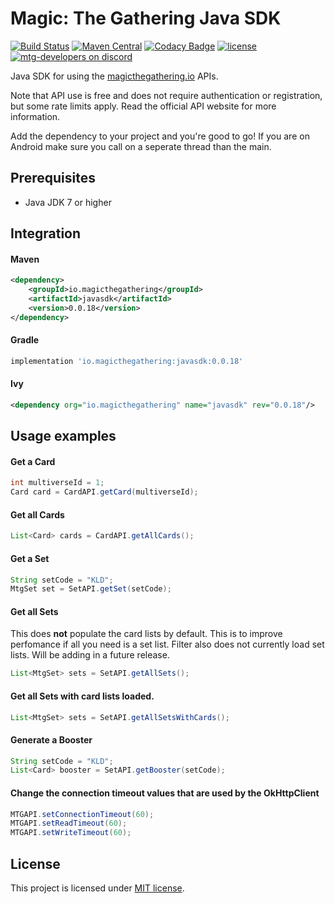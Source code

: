 Magic: The Gathering Java SDK 
===========

[![Build Status](https://travis-ci.org/MagicTheGathering/mtg-sdk-java.svg?branch=master)](https://travis-ci.org/MagicTheGathering/mtg-sdk-java)
[![Maven Central](https://maven-badges.herokuapp.com/maven-central/io.magicthegathering/javasdk/badge.svg)](https://maven-badges.herokuapp.com/maven-central/io.magicthegathering/javasdk)
[![Codacy Badge](https://api.codacy.com/project/badge/Grade/9bb4a9c574ad44138d41168ff7095633)](https://www.codacy.com/app/nyholmniklas/mtg-sdk-java?utm_source=github.com&amp;utm_medium=referral&amp;utm_content=MagicTheGathering/mtg-sdk-java&amp;utm_campaign=Badge_Grade)
[![license](https://img.shields.io/github/license/mashape/apistatus.svg)](https://github.com/MagicTheGathering/mtg-sdk-java/blob/master/LICENSE)
[![mtg-developers on discord](https://img.shields.io/badge/discord-mtg%20developers-738bd7.svg)](https://discord.gg/qwGJNnP)

Java SDK for using the [magicthegathering.io](http://magicthegathering.io) APIs.

Note that API use is free and does not require authentication or registration, but some rate limits apply. Read the official API website for more information.

Add the dependency to your project and you're good to go! If you are on Android make sure you call on a seperate thread than the main.

Prerequisites
-------
- Java JDK 7 or higher

Integration
-------

#### Maven
```xml
<dependency>
    <groupId>io.magicthegathering</groupId>
    <artifactId>javasdk</artifactId>
    <version>0.0.18</version>
</dependency>
```
#### Gradle
```gradle
implementation 'io.magicthegathering:javasdk:0.0.18'
```

#### Ivy
```xml
<dependency org="io.magicthegathering" name="javasdk" rev="0.0.18"/>
```

Usage examples
-------

#### Get a Card
```java
int multiverseId = 1;
Card card = CardAPI.getCard(multiverseId);
```

#### Get all Cards
```java
List<Card> cards = CardAPI.getAllCards();
```

#### Get a Set
```java
String setCode = "KLD";
MtgSet set = SetAPI.getSet(setCode);
```

#### Get all Sets
This does **not** populate the card lists by default. This is to improve perfomance if all you need is a set list.
Filter also does not currently load set lists. Will be adding in a future release.
```java
List<MtgSet> sets = SetAPI.getAllSets();
```

#### Get all Sets with card lists loaded.
```java
List<MtgSet> sets = SetAPI.getAllSetsWithCards();
```

#### Generate a Booster
```java
String setCode = "KLD";
List<Card> booster = SetAPI.getBooster(setCode);
```
#### Change the connection timeout values that are used by the OkHttpClient
```java
MTGAPI.setConnectionTimeout(60);
MTGAPI.setReadTimeout(60);
MTGAPI.setWriteTimeout(60);
```
License
-------
This project is licensed under [MIT license](http://opensource.org/licenses/MIT).
